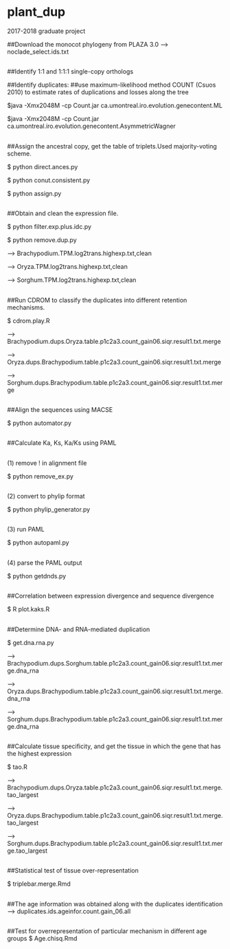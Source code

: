 # plant_dup
2017-2018 graduate project

##Download the monocot phylogeny from PLAZA 3.0
--> noclade_select.ids.txt
##
##
##Identify 1:1 and 1:1:1 single-copy orthologs

##Identify duplicates:
##use maximum-likelihood method COUNT (Csuos 2010) to estimate rates of duplications and losses along the tree

$java -Xmx2048M -cp Count.jar ca.umontreal.iro.evolution.genecontent.ML 

$java -Xmx2048M -cp Count.jar ca.umontreal.iro.evolution.genecontent.AsymmetricWagner
##
##
##Assign the ancestral copy, get the table of triplets.Used majority-voting scheme.

$ python direct.ances.py

$ python conut.consistent.py

$ python assign.py
##
##
##Obtain and clean the expression file.

$ python filter.exp.plus.idc.py

$ python remove.dup.py

--> Brachypodium.TPM.log2trans.highexp.txt,clean

--> Oryza.TPM.log2trans.highexp.txt,clean

--> Sorghum.TPM.log2trans.highexp.txt,clean
##
##
##Run CDROM to classify the duplicates into different retention mechanisms.

$ cdrom.play.R

--> Brachypodium.dups.Oryza.table.p1c2a3.count_gain06.siqr.result1.txt.merge

--> Oryza.dups.Brachypodium.table.p1c2a3.count_gain06.siqr.result1.txt.merge

--> Sorghum.dups.Brachypodium.table.p1c2a3.count_gain06.siqr.result1.txt.merge
##
##
##Align the sequences using MACSE

$ python automator.py
##
##
##Calculate Ka, Ks, Ka/Ks using PAML
##
(1) remove ! in alignment file

$ python remove_ex.py
##
(2) convert to phylip format

$ python phylip_generator.py
##
(3) run PAML

$ python autopaml.py
##
(4) parse the PAML output

$ python getdnds.py
##
##
##Correlation between expression divergence and sequence divergence

$ R plot.kaks.R
##
##
##Determine DNA- and RNA-mediated duplication

$ get.dna.rna.py

--> Brachypodium.dups.Sorghum.table.p1c2a3.count_gain06.siqr.result1.txt.merge.dna_rna

--> Oryza.dups.Brachypodium.table.p1c2a3.count_gain06.siqr.result1.txt.merge.dna_rna

--> Sorghum.dups.Brachypodium.table.p1c2a3.count_gain06.siqr.result1.txt.merge.dna_rna
##
##
##Calculate tissue specificity, and get the tissue in which the gene that has the highest expression 

$ tao.R

--> Brachypodium.dups.Oryza.table.p1c2a3.count_gain06.siqr.result1.txt.merge.tao_largest

--> Oryza.dups.Brachypodium.table.p1c2a3.count_gain06.siqr.result1.txt.merge.tao_largest

--> Sorghum.dups.Brachypodium.table.p1c2a3.count_gain06.siqr.result1.txt.merge.tao_largest
##
##
##Statistical test of tissue over-representation

$ triplebar.merge.Rmd
##
##The age information was obtained along with the duplicates identification
--> duplicates.ids.ageinfor.count.gain_06.all
##
##Test for overrepresentation of particular mechanism in different age groups
$ Age.chisq.Rmd








